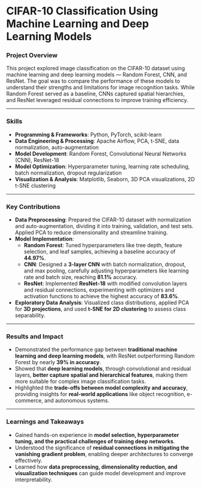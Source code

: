 # CIFAR-10 Classification Using Machine Learning and Deep Learning Models

### Project Overview
This project explored image classification on the CIFAR-10 dataset using machine learning and deep learning models — Random Forest, CNN, and ResNet. The goal was to compare the performance of these models to understand their strengths and limitations for image recognition tasks. While Random Forest served as a baseline, CNNs captured spatial hierarchies, and ResNet leveraged residual connections to improve training efficiency.  

---

### Skills  
- **Programming & Frameworks**: Python, PyTorch, scikit-learn  
- **Data Engineering & Processing**: Apache Airflow, PCA, t-SNE, data normalization, auto-augmentation  
- **Model Development**: Random Forest, Convolutional Neural Networks (CNN), ResNet-18  
- **Model Optimization**: Hyperparameter tuning, learning rate scheduling, batch normalization, dropout regularization  
- **Visualization & Analysis**: Matplotlib, Seaborn, 3D PCA visualizations, 2D t-SNE clustering  

---

### Key Contributions 
- **Data Preprocessing**: Prepared the CIFAR-10 dataset with normalization and auto-augmentation, dividing it into training, validation, and test sets. Applied PCA to reduce dimensionality and streamline training.  
- **Model Implementation**:  
  - **Random Forest**: Tuned hyperparameters like tree depth, feature selection, and leaf samples, achieving a baseline accuracy of **44.97%**.  
  - **CNN**: Designed a **3-layer CNN** with batch normalization, dropout, and max pooling, carefully adjusting hyperparameters like learning rate and batch size, reaching **81.1%** accuracy.  
  - **ResNet**: Implemented **ResNet-18** with modified convolution layers and residual connections, experimenting with optimizers and activation functions to achieve the highest accuracy of **83.6%**.  
- **Exploratory Data Analysis**: Visualized class distributions, applied PCA for **3D projections**, and used **t-SNE for 2D clustering** to assess class separability.  

---

### Results and Impact
- Demonstrated the performance gap between **traditional machine learning and deep learning models**, with ResNet outperforming Random Forest by nearly **39% in accuracy**.  
- Showed that **deep learning models**, through convolutional and residual layers, **better capture spatial and hierarchical features**, making them more suitable for complex image classification tasks.  
- Highlighted the **trade-offs between model complexity and accuracy**, providing insights for **real-world applications** like object recognition, e-commerce, and autonomous systems.  

---

### Learnings and Takeaways  
- Gained hands-on experience in **model selection, hyperparameter tuning, and the practical challenges of training deep networks**.  
- Understood the significance of **residual connections in mitigating the vanishing gradient problem**, enabling deeper architectures to converge effectively.  
- Learned how **data preprocessing, dimensionality reduction, and visualization techniques** can guide model development and improve interpretability.  
